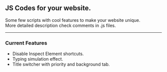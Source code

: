 ## JS Codes for your website.

Some few scripts with cool features to make your website unique.<br>
More detailed description check comments in .js files.

----------------
### Current Features

- Disable Inspect Element shortcuts.
- Typing simulation effect.
- Title switcher with priority and background tab.


